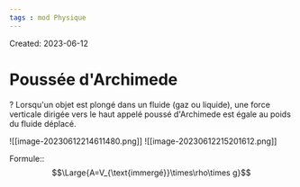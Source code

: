 ```yaml
---
tags : mod Physique
---
```

Created: 2023-06-12

# Poussée d'Archimede
?
Lorsqu'un objet est plongé dans un fluide (gaz ou liquide), une force verticale dirigée vers le haut appelé poussé d'Archimede est égale au poids du fluide déplacé.
<!--SR:!2023-09-08,1,230-->

![[image-20230612214611480.png]]
![[image-20230612215201612.png]]




Formule::$$\Large{A=V_{\text{immergé}}\times\rho\times g}$$
<!--SR:!2023-09-08,1,230-->

